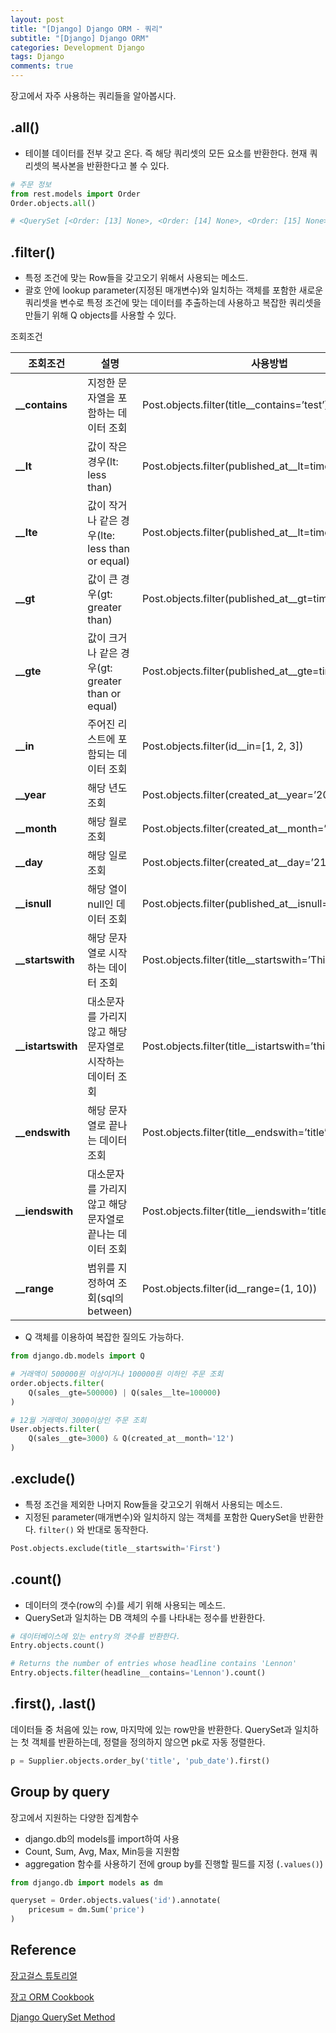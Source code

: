 ```yaml
---  
layout: post
title: "[Django] Django ORM - 쿼리"
subtitle: "[Django] Django ORM"  
categories: Development Django
tags: Django
comments: true  
---  
```

장고에서 자주 사용하는 쿼리들을 알아봅시다.

## .all()

- 테이블 데이터를 전부 갖고 온다. 즉 해당 쿼리셋의 모든 요소를 반환한다. 현재 쿼리셋의 복사본을 반환한다고 볼 수 있다.

```python
# 주문 정보
from rest.models import Order
Order.objects.all()

# <QuerySet [<Order: [13] None>, <Order: [14] None>, <Order: [15] None>]>
```
## .filter()

- 특정 조건에 맞는 Row들을 갖고오기 위해서 사용되는 메소드.
- 괄호 안에 lookup parameter(지정된 매개변수)와 일치하는 객체를 포함한 새로운 쿼리셋을 변수로 특정 조건에 맞는 데이터를 추출하는데 사용하고 복잡한 쿼리셋을 만들기 위해 Q objects를 사용할 수 있다.


조회조건

|조회조건|설명|사용방법|
|-|-|-|
|**__contains**|지정한 문자열을 포함하는 데이터 조회|Post.objects.filter(title__contains=’test’)|
|**__lt**|값이 작은 경우(lt: less than)|Post.objects.filter(published_at__lt=timezone.now())|
|**__lte**|값이 작거나 같은 경우(lte: less than or equal)|Post.objects.filter(published_at__lt=timezone.now())|
|**__gt**|값이 큰 경우(gt: greater than)|Post.objects.filter(published_at__gt=timezone.now())|
|**__gte**|값이 크거나 같은 경우(gt: greater than or equal)|Post.objects.filter(published_at__gte=timezone.now())|
|**__in**|주어진 리스트에 포함되는 데이터 조회|Post.objects.filter(id__in=[1, 2, 3])|
|**__year**|해당 년도 조회|Post.objects.filter(created_at__year=’2019’)|
|**__month**|해당 월로 조회|Post.objects.filter(created_at__month=’5’)|
|**__day**|해당 일로 조회|Post.objects.filter(created_at__day=’21’)|
|**__isnull**|해당 열이 null인 데이터 조회|Post.objects.filter(published_at__isnull=True)|
|**__startswith**|해당 문자열로 시작하는 데이터 조회|Post.objects.filter(title__startswith=’This’)|
|**__istartswith**|대소문자를 가리지 않고 해당 문자열로 시작하는 데이터 조회|Post.objects.filter(title__istartswith=’this’)|
|**__endswith**|해당 문자열로 끝나는 데이터 조회|Post.objects.filter(title__endswith=’title’)|
|**__iendswith**|대소문자를 가리지 않고 해당 문자열로 끝나는 데이터 조회|Post.objects.filter(title__iendswith=’title’)|
|**__range**|범위를 지정하여 조회(sql의 between)|Post.objects.filter(id__range=(1, 10))|

- Q 객체를 이용하여 복잡한 질의도 가능하다.

```python
from django.db.models import Q

# 거래액이 500000원 이상이거나 100000원 이하인 주문 조회
order.objects.filter(
	Q(sales__gte=500000) | Q(sales__lte=100000)
)

# 12월 거래액이 3000이상인 주문 조회
User.objects.filter(
	Q(sales__gte=3000) & Q(created_at__month='12')
)
```

## .exclude()

- 특정 조건을 제외한 나머지 Row들을 갖고오기 위해서 사용되는 메소드.
- 지정된 parameter(매개변수)와 일치하지 않는 객체를 포함한 QuerySet을 반환한다. `filter()` 와 반대로 동작한다.

```python
Post.objects.exclude(title__startswith='First')
```

## .count()

- 데이터의 갯수(row의 수)를 세기 위해 사용되는 메소드.
- QuerySet과 일치하는 DB 객체의 수를 나타내는 정수를 반환한다.

```python
# 데이터베이스에 있는 entry의 갯수를 반환한다.
Entry.objects.count()

# Returns the number of entries whose headline contains 'Lennon'
Entry.objects.filter(headline__contains='Lennon').count()
```

## .first(), .last()

데이터들 중 처음에 있는 row, 마지막에 있는 row만을 반환한다.
QuerySet과 일치하는 첫 객체를 반환하는데, 정렬을 정의하지 않으면 pk로 자동 정렬한다.

```python
p = Supplier.objects.order_by('title', 'pub_date').first()
```

## Group by query

장고에서 지원하는 다양한 집계함수

- django.db의 models를 import하여 사용
- Count, Sum, Avg, Max, Min등을 지원함
- aggregation 함수를 사용하기 전에 group by를 진행할 필드를 지정 (`.values()`)

```python
from django.db import models as dm

queryset = Order.objects.values('id').annotate(
	pricesum = dm.Sum('price')
)
```

## Reference

[장고걸스 튜토리얼](https://tutorial.djangogirls.org/ko/django_orm/)

[장고 ORM Cookbook](https://django-orm-cookbook-ko.readthedocs.io/en/latest/index.html)

[Django QuerySet Method](https://velog.io/@magnoliarfsit/ReDjango-8.-QuerySet-Method-2)
